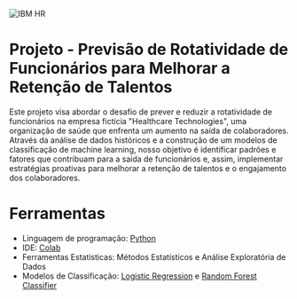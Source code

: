 ![IBM HR](https://www.springml.com/wp-content/uploads/2020/08/employee-attrition.png)

# Projeto - Previsão de Rotatividade de Funcionários para Melhorar a Retenção de Talentos

Este projeto visa abordar o desafio de prever e reduzir a rotatividade de funcionários na empresa fictícia "Healthcare Technologies", uma organização de saúde que enfrenta um aumento na saída de colaboradores. Através da análise de dados históricos e a construção de um modelos de classificação de machine learning, nosso objetivo é identificar padrões e fatores que contribuam para a saída de funcionários e, assim, implementar estratégias proativas para melhorar a retenção de talentos e o engajamento dos colaboradores.

# Ferramentas
* Linguagem de programação: [Python](https://www.python.org/)
* IDE: [Colab](https://colab.research.google.com/)
* Ferramentas Estatísticas: Métodos Estatísticos e Análise Exploratória de Dados
* Modelos de Classificação: [Logistic Regression](https://scikit-learn.org/stable/modules/generated/sklearn.linear_model.LogisticRegression.html) e [Random Forest Classifier](https://scikit-learn.org/stable/modules/generated/sklearn.ensemble.RandomForestClassifier.html)
